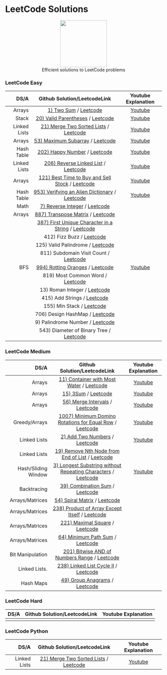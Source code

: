 # LeetCode Solutions
<p align="center">
    <a href="https://www.hackerrank.com/XavierElon1">
        <img height=150 src="https://assets.leetcode.com/static_assets/public/images/LeetCode_Sharing.png">
    </a>
    <br>Efficient solutions to LeetCode problems
</p>
                                            
### LeetCode Easy ###
                                                
|       DS/A        |                                            Github Solution/LeetcodeLink                      |                                                   Youtube Explanation                                        | 
|------------------:|:--------------------------------------------------------------------------------------------:|:------------------------------------------------------------------------------------------------------------:|
|      Arrays       | [1) Two Sum](https://github.com/XavierElon1/LeetCodeSolutions/blob/master/Easy/two_sum.java) / [Leetcode](https://leetcode.com/problems/two-sum/) | [Youtube](https://youtu.be/G329edpgJJU)               |
|      Stack        | [20) Valid Parentheses](https://github.com/XavierElon1/LeetCodeSolutions/blob/master/Easy/valid_parentheses.java) / [Leetcode](https://leetcode.com/problems/valid-parentheses/) |[Youtube](https://youtu.be/Voi-GeAw2lg)            |
|    Linked Lists   | [21) Merge Two Sorted Lists](https://github.com/XavierElon1/LeetCodeSolutions/blob/master/Easy/merge_two_sorted_lists.java) / [Leetcode](https://leetcode.com/problems/merge-two-sorted-lists/) | [Youtube](https://youtu.be/WLARAEO5LQU)           |
|      Arrays       | [53) Maximum Subarray](https://github.com/XavierElon1/LeetCodeSolutions/blob/master/Easy/maximum_subarray.java) / [Leetcode](https://leetcode.com/problems/maximum-subarray/) | [Youtube](https://youtu.be/2DIDViJtxCE)           |
|     Hash Table    | [202) Happy Number](https://github.com/XavierElon1/LeetCodeSolutions/blob/master/Easy/happy_number.java) / [Leetcode](https://leetcode.com/problems/happy-number/)                  | [Youtube](https://youtu.be/WLARAEO5LQU)            |
|   Linked Lists    | [206) Reverse Linked List](https://github.com/XavierElon1/LeetCodeSolutions/blob/master/Easy/reverse_linked_list.java) / [Leetcode](https://leetcode.com/problems/reverse-linked-list/)|[Youtube](https://youtu.be/eUyAmgFbOJo)  | 
|      Arrays       | [121) Best Time to Buy and Sell Stock](https://github.com/XavierElon1/LeetCodeSolutions/blob/master/Easy/best_time_to_buy_and_sell_stock.java) / [Leetcode](https://leetcode.com/problems/best-time-to-buy-and-sell-stock/) | [Youtube](https://youtu.be/QcVCqF63MIM)           |
|      Hash Table   | [953) Verifying an Alien Dictionary](https://github.com/XavierElon1/LeetCodeSolutions/blob/master/Easy/verifying_an_alien_dictionary.java) / [Leetcode](https://leetcode.com/problems/verifying-an-alien-dictionary/)       | [Youtube](https://youtu.be/XJOr79DxjY8) |
|        Math       | [7) Reverse Integer](https://github.com/XavierElon1/LeetCodeSolutions/blob/master/Easy/reverse_integer.java) / [Leetcode](https://leetcode.com/problems/reverse-integer/) |            |
|       Arrays      | [887) Transpose Matrix](https://github.com/XavierElon1/LeetCodeSolutions/blob/master/Easy/transpose_matrix.java) / [Leetcode](https://leetcode.com/problems/merge-sorted-array/)                  |            |
|                   | [387) First Unique Character in a String](https://github.com/XavierElon1/LeetCodeSolutions/blob/master/Easy/first_unique_character_in_a_string.java) / [Leetcode](https://leetcode.com/problems/first-unique-character-in-a-string/)                  |            |
|                   | 412) Fizz Buzz / [Leetcode](https://leetcode.com/problems/fizz-buzz/)                  |            |
|                   | 125) Valid Palindrome / [Leetcode](https://leetcode.com/problems/valid-palindrome/)                  |            |
|                   | 811) Subdomain Visit Count / [Leetcode](https://leetcode.com/problems/subdomain-visit-count/)                  |            |
|        BFS        | [994) Rotting Oranges](https://github.com/XavierElon1/LeetCodeSolutions/blob/master/Easy/994_rotting_oranges.java) / [Leetcode](https://leetcode.com/problems/rotting-oranges/)                  | [Youtube](https://youtu.be/0Ji-xhxeqGg)            |
|                   | 819) Most Common Word / [Leetcode](https://leetcode.com/problems/most-common-word/)                  |            |
|                   | 13) Roman Integer / [Leetcode](https://leetcode.com/problems/roman-to-integer/)                  |            |
|                   | 415) Add Strings / [Leetcode](https://leetcode.com/problems/add-strings/)                  |            |
|                   | 155) Min Stack / [Leetcode](https://leetcode.com/problems/min-stack/)                  |            |
|                   | 706) Design HashMap / [Leetcode](https://leetcode.com/problems/design-hashmap/)                  |            |
|                   | 9) Palindrome Number / [Leetcode](https://leetcode.com/problems/palindrome-number/)                  |            |
|                   | 543) Diameter of Binary Tree / [Leetcode](https://leetcode.com/problems/diameter-of-binary-tree/)                  |            |



### LeetCode Medium ###
                                                
|       DS/A        |                                            Github Solution/LeetcodeLink                      |                                                   Youtube Explanation                                        | 
|------------------:|:--------------------------------------------------------------------------------------------:|:------------------------------------------------------------------------------------------------------------:|
|        Arrays     | [11) Container with Most Water](https://github.com/XavierElon1/LeetCodeSolutions/blob/master/Medium/container_with_most_water.java) / [Leetcode](https://leetcode.com/problems/container-with-most-water/) | [Youtube](https://youtu.be/76w3jwRItvI)            |
|        Arrays     | [15) 3Sum](https://github.com/XavierElon1/LeetCodeSolutions/blob/master/Medium/3sum.java) / [Leetcode](https://leetcode.com/problems/3sum/) | [Youtube](https://youtu.be/bsEhz-wt-3s)           |
|        Arrays     | [56) Merge Intervals](https://github.com/XavierElon1/LeetCodeSolutions/blob/master/Medium/merge_intervals.java) / [Leetcode](https://leetcode.com/problems/merge-intervals/solution/) | [Youtube](https://youtu.be/vBlUd02xUJQ)           |
|   Greedy/Arrays   | [1007) Minimum Domino Rotations for Equal Row](https://github.com/XavierElon1/LeetCodeSolutions/blob/master/Medium/minimum_domino_rotations_for_equal_row.java) / [Leetcode](https://leetcode.com/problems/minimum-domino-rotations-for-equal-row/) | [Youtube](https://youtu.be/CSTI9XQJ9jU)           |
|   Linked Lists    | [2) Add Two Numbers](https://github.com/XavierElon1/LeetCodeSolutions/blob/master/Medium/add_two_numbers.java) / [Leetcode](https://leetcode.com/problems/add-two-numbers/) | [Youtube](https://youtu.be/NNJ2tbtSuqk)           |
|   Linked Lists    | [19) Remove Nth Node from End of List](https://github.com/XavierElon1/LeetCodeSolutions/blob/master/Medium/remove_nth_node_from_end_of_list.java) / [Leetcode](https://leetcode.com/problems/remove-nth-node-from-end-of-list/) |            |
|Hash/Sliding Window| [3) Longest Substring without Repeating Characters](https://github.com/XavierElon1/LeetCodeSolutions/blob/master/Medium/longest_substring_without_repeating_characters.java) / [Leetcode](https://leetcode.com/problems/longest-substring-without-repeating-characters/) | [Youtube](https://youtu.be/7HhgjfXIv70)           |
|    Backtracing    | [39) Combination Sum](https://github.com/XavierElon1/LeetCodeSolutions/blob/master/Medium/combination_sum.java) / [Leetcode](https://leetcode.com/problems/combination-sum/) |            |
| Arrays/Matrices   | [54) Spiral Matrix](https://github.com/XavierElon1/LeetCodeSolutions/blob/master/Medium/spiral_matrix.java) / [Leetcode](https://leetcode.com/problems/spiral-matrix/) |              |
| Arrays/Matrices   | [238) Product of Array Except Itself](https://github.com/XavierElon1/LeetCodeSolutions/blob/master/Medium/product_of_array_except_itself.java) / [Leetcode](https://leetcode.com/problems/product-of-array-except-self/) |              |
| Arrays/Matrices   | [221) Maximal Square](https://github.com/XavierElon1/LeetCodeSolutions/blob/master/Medium/maximal_square.java) / [Leetcode](https://leetcode.com/problems/maximal-square/) |              |
| Arrays/Matrices   | [64) Minimum Path Sum](https://github.com/XavierElon1/LeetCodeSolutions/blob/master/Medium/minimum_path_sum.java) / [Leetcode](https://leetcode.com/problems/minimum-path-sum/) |              |
| Bit Manipulation  | [201) Bitwise AND of Numbers Range](https://github.com/XavierElon1/LeetCodeSolutions/blob/master/Medium/bitwise_and_of_numbers_range.java) / [Leetcode](https://leetcode.com/problems/bitwise-and-of-numbers-range/) |              |
| Linked Lists.     | [238) Linked List Cycle II](https://github.com/XavierElon1/LeetCodeSolutions/blob/master/Medium/linked_list_cycle_ii.java) / [Leetcode](https://leetcode.com/problems/linked-list-cycle-ii/) |              |
| Hash Maps   | [49) Group Anagrams](https://github.com/XavierElon1/LeetCodeSolutions/blob/master/Medium/group_anagrams.java) / [Leetcode](https://leetcode.com/problems/group-anagrams/) |              |





### LeetCode Hard ###
                                                
|       DS/A         |                                            Github Solution/LeetcodeLink                      |                                                   Youtube Explanation                                        | 
|-------------------:|:--------------------------------------------------------------------------------------------:|:------------------------------------------------------------------------------------------------------------:|
|                    |                                                                                               |                |


### LeetCode Python
|       DS/A         |                                            Github Solution/LeetcodeLink                            |                                                   Youtube Explanation                                        | 
|-------------------:|:--------------------------------------------------------------------------------------------------:|:------------------------------------------------------------------------------------------------------------:|
|   Linked Lists     | [21) Merge Two Sorted Lists](https://github.com/XavierElon1/LeetCodeSolutions/blob/master/Python/21_merge_two_sorted_lists.py) / [Leetcode](https://leetcode.com/problems/merge-two-sorted-lists/) | [Youtube](https://www.youtube.com/watch?v=wQOpypLov6o)               |
